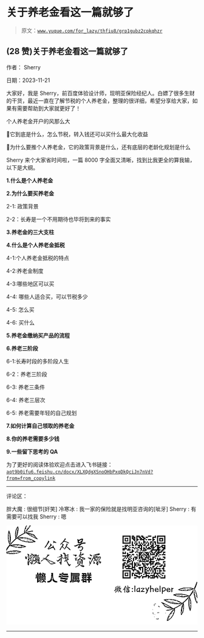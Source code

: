 # 关于养老金看这一篇就够了

> 原文：[`www.yuque.com/for_lazy/thfiu8/grp1gubz2cpkqhzr`](https://www.yuque.com/for_lazy/thfiu8/grp1gubz2cpkqhzr)

## (28 赞)关于养老金看这一篇就够了

作者： Sherry

日期：2023-11-21

大家好，我是 Sherry，前百度体验设计师，现明亚保险经纪人。白嫖了很多生财的干货，最近一直在了解节税的个人养老金，整理的很详细，希望分享给大家，如果有需要帮助到大家就更好了！

个人养老金开户的风那么大

🫣它到底是什么，怎么节税，转入钱还可以买什么最大化收益

🫧为什么要推个人养老金，它的政策背景是什么，还有底层的老龄化规划是什么

Sherry 来个大家省时间啦，一篇 8000 字全面又清晰，找到比我更全的算我输，以下是大纲。

**1.什么是个人养老金**

**2.为什么要买养老金**

2-1: 政策背景

2-2：长寿是一个不用期待也毕将到来的事实

**3.养老金的三大支柱**

**4.什么是个人养老金抵税**

4-1:个人养老金抵税的特点

4-2:养老金制度

4-3:哪些地区可以买

4-4: 哪些人适合买，可以节税多少

4-5: 怎么买

4-6: 买什么

**5.养老金缴纳买产品的流程**

**6.养老三阶段**

6-1:长寿时段的多阶段人生

6-2：养老三阶段

6-3: 养老三条件

6-4: 养老三层次

6-5: 养老需要年轻的自己规划

**7.如何计算自己领取的养老金**

**8.你的养老需要多少钱**

**9.一些留下思考的 QA**

为了更好的阅读体验欢迎点击进入飞书链接：[`aqt9b0ifu6.feishu.cn/docx/XLXQdgXSnoOHbPxqDkQciJn7nVd?from=from_copylink`](https://aqt9b0ifu6.feishu.cn/docx/XLXQdgXSnoOHbPxqDkQciJn7nVd?from=from_copylink)

* * *

评论区：

胖大魔 : 很细节[奸笑]
冷寒冰 : 我一家的保险就是找明亚咨询的[呲牙]
Sherry : 有需要可以找我
Sherry : 嗯

![](img/1c37d505930596d12a88ab23e11aa07a.png)

* * *